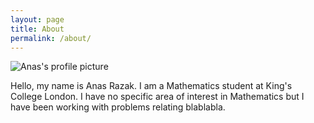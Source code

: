 ```yaml
---
layout: page
title: About
permalink: /about/
---
```


![Anas's profile picture](profile-picture.jpeg)

Hello, my name is Anas Razak. I am a Mathematics student at King's College London. I have no specific area of interest in Mathematics but I have been working with problems relating blablabla.


